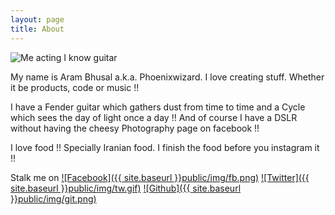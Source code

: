 ```yaml
---
layout: page
title: About
---
```


![Me acting I know guitar](http://www.gravatar.com/avatar/548d51c49e6b3605e987b396018b85d1.jpg?s=512&r=g)

My name is Aram Bhusal a.k.a. Phoenixwizard. I love creating stuff. Whether it be products, code or music !!

I have a Fender guitar which gathers dust from time to time and a Cycle which sees the day of light once a day !! And of course I have a DSLR without having the cheesy Photography page on facebook !!

I love food !! Specially Iranian food. I finish the food before you instagram it !!

Stalk me on [![Facebook]({{ site.baseurl }}public/img/fb.png)](http://facebook.com/phoenixwizard/) [![Twitter]({{ site.baseurl }}public/img/tw.gif)](http://twitter.com/phoenixwizard/) [![Github]({{ site.baseurl }}public/img/git.png)](http://github.com/phoenixwizard/)